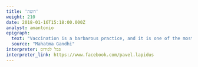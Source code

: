 ```yaml
---
title: 'רוטה'
weight: 210
date: 2018-01-16T15:18:00.000Z
analyst: amantonio
epigraph:
  text: "Vaccination is a barbarous practice, and it is one of the most fatal of all the delusions current in our time, not to be found even among the so-called savage races of the world. Conscientious objectors to vaccination should stand alone, if need be, against the whole world, in defence of their conviction."
  source: "Mahatma Gandhi"
interpreter: פבל לפידוס
interpreter_link: https://www.facebook.com/pavel.lapidus
---
```

